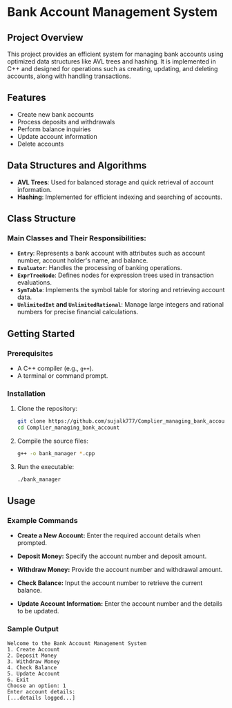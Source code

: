 # Bank Account Management System

## Project Overview
This project provides an efficient system for managing bank accounts using optimized data structures like AVL trees and hashing. It is implemented in C++ and designed for operations such as creating, updating, and deleting accounts, along with handling transactions.

## Features
- Create new bank accounts
- Process deposits and withdrawals
- Perform balance inquiries
- Update account information
- Delete accounts

## Data Structures and Algorithms
- **AVL Trees**: Used for balanced storage and quick retrieval of account information.
- **Hashing**: Implemented for efficient indexing and searching of accounts.

## Class Structure
### Main Classes and Their Responsibilities:
- **`Entry`**: Represents a bank account with attributes such as account number, account holder's name, and balance.
- **`Evaluator`**: Handles the processing of banking operations.
- **`ExprTreeNode`**: Defines nodes for expression trees used in transaction evaluations.
- **`SymTable`**: Implements the symbol table for storing and retrieving account data.
- **`UnlimitedInt` and `UnlimitedRational`**: Manage large integers and rational numbers for precise financial calculations.

## Getting Started
### Prerequisites
- A C++ compiler (e.g., `g++`).
- A terminal or command prompt.

### Installation
1. Clone the repository:
   ```bash
   git clone https://github.com/sujalk777/Complier_managing_bank_account.git
   cd Complier_managing_bank_account
   ```

2. Compile the source files:
   ```bash
   g++ -o bank_manager *.cpp
   ```

3. Run the executable:
   ```bash
   ./bank_manager
   ```

## Usage
### Example Commands
- **Create a New Account:**
  Enter the required account details when prompted.

- **Deposit Money:**
  Specify the account number and deposit amount.

- **Withdraw Money:**
  Provide the account number and withdrawal amount.

- **Check Balance:**
  Input the account number to retrieve the current balance.

- **Update Account Information:**
  Enter the account number and the details to be updated.

### Sample Output
```
Welcome to the Bank Account Management System
1. Create Account
2. Deposit Money
3. Withdraw Money
4. Check Balance
5. Update Account
6. Exit
Choose an option: 1
Enter account details: 
[...details logged...]
```

